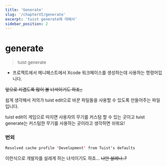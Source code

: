 ```yaml
---
title: 'Generate'
slug: '/chapterVI/generate'
excerpt: 'tuist generate에 대해서'
sidebar_position: 2
---
```


# generate
> tuist generate
> 
- 프로젝트에서 메니페스트에서 Xcode 워크페이스를 생성하는데 사용하는 명령어입니다.

~~앞으로 지겹도록 많이 볼 녀석이기도 하죠;;~~

쉽게 생각해서 저의가 tuist edit으로 바꾼 파일들을 사용할 수 있도록 만들어주는 파일 입니다.

tuist edit이 게임으로 따지면 사용자의 무기를 커스텀 할 수 있는 곳이고 tuist generate는 커스텀한 무기를 사용하는 곳이라고 생각하면 쉬워요!

### 번외

```swift
Resolved cache profile 'Development' from Tuist's defaults
```

이런식으로 개발자를 설레게 하는 녀석이기도 하죠…
~~나만 설레나..?~~
